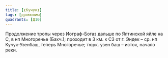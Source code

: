 ```yaml
---
title: [❮Кучук❯]
tags: [дромоним]
quadrants: [Д10]
---
```


Продолжение тропы через Иограф-Богаз дальше по Ялтинской яйле на С, в нп
Многоречье (Бахч.); проходит в 3 км. к СЗ от г. Эндек – ср. нп Кучук-Узенбаш,
теперь Многоречье; тюрк. узен баш – исток, начало реки.
